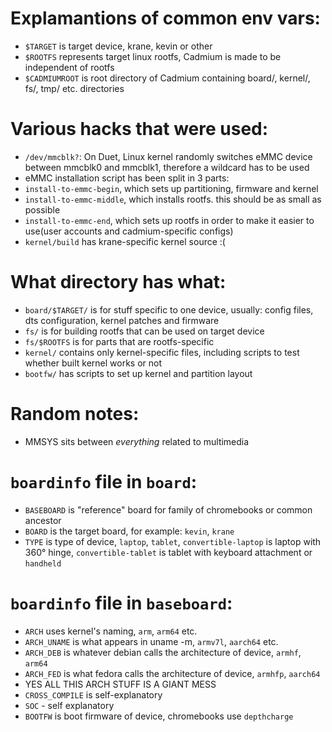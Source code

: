 # Explamantions of common env vars:
- ```$TARGET``` is target device, krane, kevin or other
- ```$ROOTFS``` represents target linux rootfs, Cadmium is made to be independent of rootfs
- ```$CADMIUMROOT``` is root directory of Cadmium containing board/, kernel/, fs/, tmp/ etc. directories

# Various hacks that were used:
- ```/dev/mmcblk?```: On Duet, Linux kernel randomly switches eMMC device between mmcblk0 and mmcblk1, therefore a wildcard has to be used
- eMMC installation script has been split in 3 parts:
- ```install-to-emmc-begin```, which sets up partitioning, firmware and kernel
- ```install-to-emmc-middle```, which installs rootfs. this should be as small as possible
- ```install-to-emmc-end```, which sets up rootfs in order to make it easier to use(user accounts and cadmium-specific configs)
- ```kernel/build``` has krane-specific kernel source :(

# What directory has what:
- ```board/$TARGET/``` is for stuff specific to one device, usually: config files, dts configuration, kernel patches and firmware
- ```fs/``` is for building rootfs that can be used on target device
- ```fs/$ROOTFS``` is for parts that are rootfs-specific
- ```kernel/``` contains only kernel-specific files, including scripts to test whether built kernel works or not
- ```bootfw/``` has scripts to set up kernel and partition layout

# Random notes:
- MMSYS sits between *everything* related to multimedia

# ```boardinfo``` file in ```board```:
- ```BASEBOARD``` is "reference" board for family of chromebooks or common ancestor
- ```BOARD``` is the target board, for example: ```kevin```, ```krane```
- ```TYPE``` is type of device, ```laptop```, ```tablet```, ```convertible-laptop``` is laptop with 360° hinge, ```convertible-tablet``` is tablet with keyboard attachment or ```handheld```

# ```boardinfo``` file in ```baseboard```:
- ```ARCH``` uses kernel's naming, ```arm```, ```arm64``` etc.
- ```ARCH_UNAME``` is what appears in uname -m, ```armv7l```, ```aarch64``` etc.
- ```ARCH_DEB``` is whatever debian calls the architecture of device, ```armhf```, ```arm64```
- ```ARCH_FED``` is what fedora calls the architecture of device, ```armhfp```, ```aarch64```
- YES ALL THIS ARCH STUFF IS A GIANT MESS
- ```CROSS_COMPILE``` is self-explanatory
- ```SOC``` - self explanatory
- ```BOOTFW``` is boot firmware of device, chromebooks use ```depthcharge```
